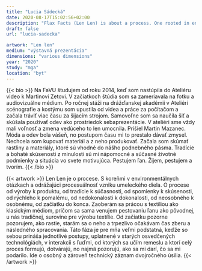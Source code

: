 ```yaml
---
title: "Lucia Sádecká"
date: 2020-08-17T15:02:56+02:00
description: "Flax Facts (Len Len) is about a process. One rooted in environmental issues and reflecting the processuality of the creation of a work of art."
draft: false
url: "lucia-sadecka"

artwork: "Len len"
medium: "výstavná prezentácia"
dimensions: "various dimensions"
year: "2020"
study: "mga"
location: "byt"
---
```


{{< bio >}}
Na FaVU študujem od roku 2014, keď som nastúpila do Ateliéru video k Martinovi Zetovi. V začiatkoch štúdia som sa zameriavala na fotku a audiovizuálne médium. Po ročnej stáži na drážďanskej akadémii v Ateliéri scénografie a kostýmu som upustila od videa a práce za počítačom a začala tráviť viac času za šijacím strojom. Samovoľne som sa naučila šiť a skúšala používať odev ako prostriedok sebaprezentácie. V ateliéri sme vždy mali voľnosť a zmena vedúceho to len umocnila. Prišiel Martin Mazanec. Móda a odev bola vášeň, no postupom času mi to prestalo dávať zmysel. Nechcela som kupovať materiál a z neho produkovať. Začala som skúmať rastliny a materiály, ktoré sú vhodné do nášho podnebného pásma. Tradície a bohaté skúsenosti z minulosti sú mi nápomocné a súčasné životné podmienky a situácia vo svete motivujúca. Pestujem ľan. Žijem, pestujem a tvorím.
{{< /bio >}}


{{< artwork >}}
Len Len je o procese. S koreňmi v environmentálnych otázkach a odrážajúci procesuálnosť vzniku umeleckého diela. O procese od výroby k produktu, od tradície k súčasnosti, od spomienky k skúsenosti, od rýchleho k pomalému, od nedokonalosti k dokonalosti, od neosobného k osobnému, od začiatku do konca. Zaoberám sa prácou s textíliou ako klasickým médiom, pričom sa sama venujem pestovaniu ľanu ako pôvodnej, u nás tradičnej, surovine pre výrobu textílie. Od začiatku pozorne pozorujem, ako rastie, starám sa o neho a trpezlivo očakávam čas zberu a následného spracovania. Táto fáza je pre mňa veľmi podstatná, keďže so sebou prináša jednotlivé postupy, uplatnené v starých osvedčených technológiách, v interakcii s ľuďmi, od ktorých sa učím remeslu a ktorí celý proces formujú, dotvárajú, no najmä pozorujú, ako sa mi darí, čo sa mi podarilo. Ide o osobný a zároveň technický záznam dvojročného úsilia.
{{< /artwork >}}
